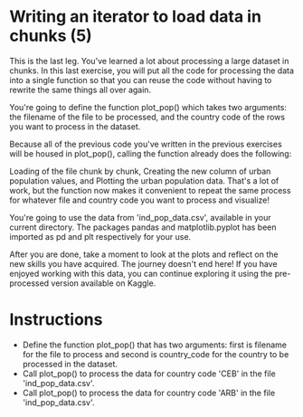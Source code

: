 # Writing an iterator to load data in chunks (5)
This is the last leg. You've learned a lot about processing a large dataset in chunks. In this last exercise, you will put all the code for processing the data into a single function so that you can reuse the code without having to rewrite the same things all over again.

You're going to define the function plot_pop() which takes two arguments: the filename of the file to be processed, and the country code of the rows you want to process in the dataset.

Because all of the previous code you've written in the previous exercises will be housed in plot_pop(), calling the function already does the following:

Loading of the file chunk by chunk,
Creating the new column of urban population values, and
Plotting the urban population data.
That's a lot of work, but the function now makes it convenient to repeat the same process for whatever file and country code you want to process and visualize!

You're going to use the data from 'ind_pop_data.csv', available in your current directory. The packages pandas and matplotlib.pyplot has been imported as pd and plt respectively for your use.

After you are done, take a moment to look at the plots and reflect on the new skills you have acquired. The journey doesn't end here! If you have enjoyed working with this data, you can continue exploring it using the pre-processed version available on Kaggle.

# Instructions
- Define the function plot_pop() that has two arguments: first is filename for the file to process and second is country_code for the country to be processed in the dataset.
- Call plot_pop() to process the data for country code 'CEB' in the file 'ind_pop_data.csv'.
- Call plot_pop() to process the data for country code 'ARB' in the file 'ind_pop_data.csv'.
